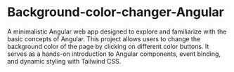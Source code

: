 # Background-color-changer-Angular
A minimalistic Angular web app designed to explore and familiarize with the basic concepts of Angular. This project allows users to change the background color of the page by clicking on different color buttons. It serves as a hands-on introduction to Angular components, event binding, and dynamic styling with Tailwind CSS.
